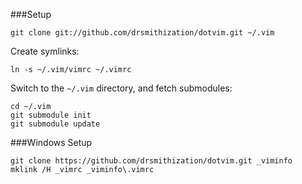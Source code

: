 ###Setup

    git clone git://github.com/drsmithization/dotvim.git ~/.vim

Create symlinks:

    ln -s ~/.vim/vimrc ~/.vimrc

Switch to the `~/.vim` directory, and fetch submodules:

    cd ~/.vim
    git submodule init
    git submodule update

###Windows Setup

```
git clone https://github.com/drsmithization/dotvim.git _viminfo
mklink /H _vimrc _viminfo\.vimrc
```

